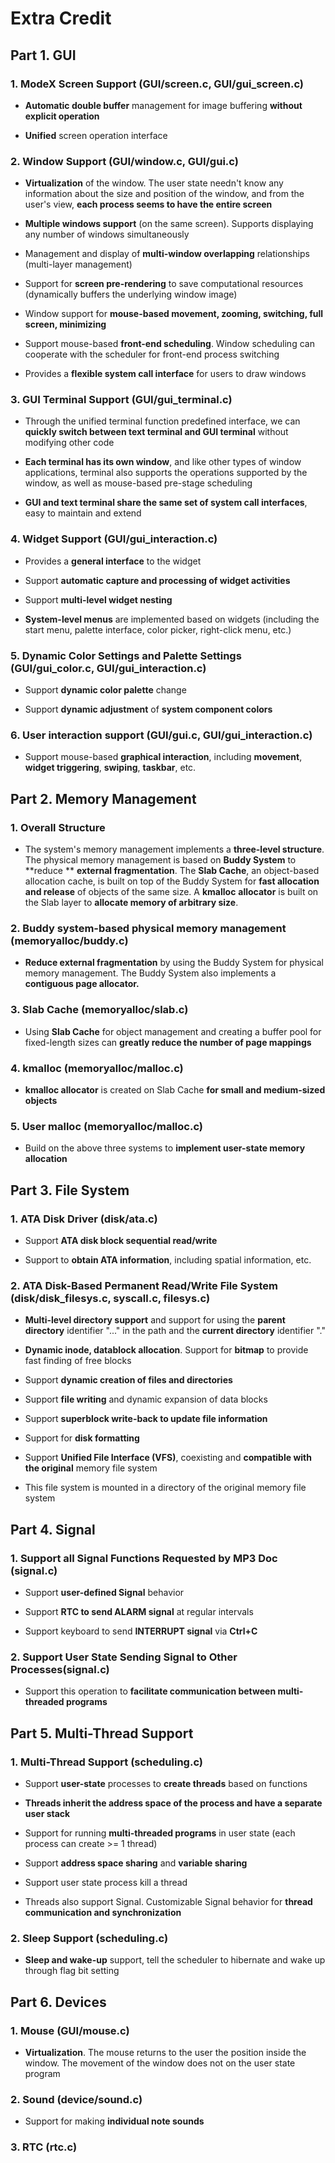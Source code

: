 # Extra Credit

## Part 1. GUI
### 1. ModeX Screen Support (GUI/screen.c, GUI/gui_screen.c)
-  **Automatic double buffer** management for image buffering **without explicit operation**

-  **Unified** screen operation interface  



### 2. Window Support (GUI/window.c, GUI/gui.c)
- **Virtualization** of the window. The user state needn't know any information about the size and position of the window, and from the user's view, **each process seems to have the entire screen**  

- **Multiple windows support** (on the same screen).  Supports displaying any number of windows simultaneously  

-  Management and display of **multi-window overlapping** relationships (multi-layer management)  

- Support for **screen pre-rendering** to save computational resources (dynamically buffers the underlying window image)  

- Window support for **mouse-based movement, zooming, switching, full screen, minimizing**  

- Support mouse-based **front-end scheduling**. Window scheduling can cooperate with the scheduler for front-end process switching  

- Provides a **flexible system call interface** for users to draw windows   



### 3. GUI Terminal Support (GUI/gui_terminal.c)
- Through the unified terminal function predefined interface, we can **quickly switch between text terminal and GUI terminal** without modifying other code   

- **Each terminal has its own window**, and like other types of window applications, terminal also supports the operations supported by the window, as well as mouse-based pre-stage scheduling

- **GUI and text terminal share the same set of system call interfaces**, easy to maintain and extend



### 4. Widget Support (GUI/gui_interaction.c)
- Provides a **general interface** to the widget

- Support **automatic capture and processing of widget activities**   

- Support **multi-level widget nesting** 

- **System-level menus** are implemented based on widgets (including the start menu, palette interface, color picker, right-click menu, etc.) 



### 5. Dynamic Color Settings and Palette Settings (GUI/gui_color.c, GUI/gui_interaction.c)

-  Support **dynamic color palette** change  

-  Support **dynamic adjustment** of **system component colors**



### 6. User interaction support (GUI/gui.c, GUI/gui_interaction.c)
-  Support mouse-based **graphical interaction**, including **movement**, **widget triggering**, **swiping**, **taskbar**, etc.



## Part 2. Memory Management
### 1. Overall Structure
- The system's memory management implements a **three-level structure**. The physical memory management is based on **Buddy System** to **reduce ** **external fragmentation**. The **Slab Cache**, an object-based allocation cache, is built on top of the Buddy System for **fast allocation and release** of  objects of the same size. A **kmalloc** **allocator** is built on the Slab layer to **allocate memory of arbitrary size**.



### 2. Buddy system-based physical memory management  (memoryalloc/buddy.c)

- **Reduce external fragmentation** by using the Buddy System for physical memory management. The Buddy System also implements a **contiguous page allocator.**



### 3. Slab Cache (memoryalloc/slab.c)
- Using **Slab Cache** for object management and creating a buffer pool for fixed-length sizes can **greatly reduce the number of page mappings**



### 4. kmalloc (memoryalloc/malloc.c)
- **kmalloc allocator** is created on Slab Cache **for small and medium-sized objects**



### 5. User malloc (memoryalloc/malloc.c)
-  Build on the above three systems to **implement user-state memory allocation**



## Part 3. File System
### 1.  ATA Disk Driver (disk/ata.c)

- Support **ATA disk block sequential read/write**

- Support to **obtain ATA information**, including spatial information, etc.  



### 2. ATA Disk-Based Permanent Read/Write File System (disk/disk_filesys.c, syscall.c, filesys.c) 

- **Multi-level directory support** and support for using the **parent directory** identifier "..." in the path and the **current directory** identifier "." 

-  **Dynamic inode, datablock allocation**. Support for **bitmap** to provide fast finding of free blocks 

-  Support **dynamic creation of files and directories**  

-  Support **file writing** and dynamic expansion of data blocks  

-  Support **superblock write-back to update file information**   

-  Support for **disk formatting** 

-  Support **Unified File Interface (VFS)**, coexisting and **compatible with the original** memory file system    

-  This file system is mounted in a directory of the original memory file system 



## Part 4. Signal
### 1. Support all Signal Functions Requested by MP3 Doc (signal.c)

- Support **user-defined Signal** behavior

- Support **RTC to send ALARM signal** at regular intervals

- Support keyboard to send **INTERRUPT signal** via **Ctrl+C** 



### 2. Support User State Sending Signal to Other Processes(signal.c)

-  Support this operation to **facilitate communication between multi-threaded programs**




## Part 5. Multi-Thread Support
### 1. Multi-Thread Support (scheduling.c)  

-  Support **user-state** processes to **create threads** based on functions

-  **Threads inherit the address space of the process and have a separate user stack**

-  Support for running **multi-threaded programs** in user state (each process can create >= 1 thread) 

-  Support **address space sharing** and **variable sharing**  

-  Support user state process kill a thread 

-  Threads also support Signal. Customizable Signal behavior for **thread communication and synchronization** 



### 2. Sleep Support (scheduling.c)

-  **Sleep and wake-up** support, tell the scheduler to hibernate and wake up through flag bit setting




## Part 6. Devices
### 1. Mouse (GUI/mouse.c)
-  **Virtualization**. The mouse returns to the user the position inside the window. The movement of the window does not on the user state program



### 2. Sound (device/sound.c)

-  Support for making **individual note sounds**



### 3. RTC (rtc.c)


